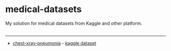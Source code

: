 # medical-datasets
My solution for medical datasets from Kaggle and other platform.
<br><br><hr>
* [chest-xray-pneumonia](https://github.com/danik-tro/medical-datasets/blob/master/chest_rey.ipynb) - [kaggle dataset](https://www.kaggle.com/paultimothymooney/chest-xray-pneumonia)

